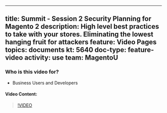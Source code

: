 
---
title: Summit - Session 2 Security Planning for Magento 2
description: High level best practices to take with your stores​. Eliminating the lowest hanging fruit for attackers
feature: Video Pages
topics: documents
kt: 5640
doc-type: feature-video
activity: use
team: MagentoU
---

### Who is this video for?

* Business Users and Developers

#### Video Content:

>[!VIDEO](https://video.tv.adobe.com/v/35722)